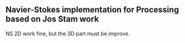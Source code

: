 
Navier-Stokes implementation for Processing based on Jos Stam work
--
NS 2D work fine, but the 3D part must be improve.
